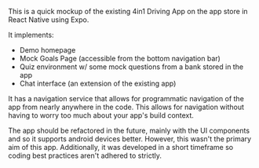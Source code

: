 This is a quick mockup of the existing 4in1 Driving App on the app store in React Native using Expo.

It implements:

- Demo homepage
- Mock Goals Page (accessible from the bottom navigation bar)
- Quiz environment w/ some mock questions from a bank stored in the app
- Chat interface (an extension of the existing app)

It has a navigation service that allows for programmatic navigation of the app from nearly anywhere in the code.
This allows for navigation without having to worry too much about your app's build context.

The app should be refactored in the future, mainly with the UI components and so it supports android devices better. However, this wasn't the primary aim of this app.
Additionally, it was developed in a short timeframe so coding best practices aren't adhered to strictly.